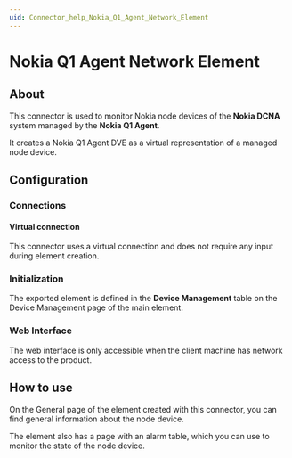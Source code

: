 ```yaml
---
uid: Connector_help_Nokia_Q1_Agent_Network_Element
---
```


# Nokia Q1 Agent Network Element

## About

This connector is used to monitor Nokia node devices of the **Nokia DCNA** system managed by the **Nokia Q1 Agent**.

It creates a Nokia Q1 Agent DVE as a virtual representation of a managed node device.

## Configuration

### Connections

#### Virtual connection

This connector uses a virtual connection and does not require any input during element creation.

### Initialization

The exported element is defined in the **Device Management** table on the Device Management page of the main element.

### Web Interface

The web interface is only accessible when the client machine has network access to the product.

## How to use

On the General page of the element created with this connector, you can find general information about the node device.

The element also has a page with an alarm table, which you can use to monitor the state of the node device.

